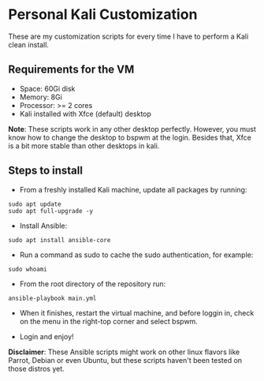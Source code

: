 # Personal Kali Customization

These are my customization scripts for every time I have to perform a Kali clean install.

## Requirements for the VM

- Space: 60Gi disk
- Memory: 8Gi
- Processor: >= 2 cores
- Kali installed with Xfce (default) desktop

**Note**: These scripts work in any other desktop perfectly. However, you must know how to change the desktop to bspwm at the login. Besides that, Xfce is a bit more stable than other desktops in kali.

## Steps to install

- From a freshly installed Kali machine, update all packages by running:

```
sudo apt update
sudo apt full-upgrade -y
```

- Install Ansible:

```
sudo apt install ansible-core
```

- Run a command as sudo to cache the sudo authentication, for example:

```
sudo whoami
```

- From the root directory of the repository run:

```
ansible-playbook main.yml
```

- When it finishes, restart the virtual machine, and before loggin in, check on the menu in the right-top corner and select bspwm.

- Login and enjoy!

**Disclaimer**: These Ansible scripts might work on other linux flavors like Parrot, Debian or even Ubuntu, but these scripts haven't been tested on those distros yet.
